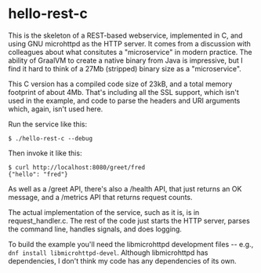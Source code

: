 

# hello-rest-c

This is the skeleton of a REST-based webservice, implemented in C, and
using GNU microhttpd as the HTTP server. It comes from a discussion 
with colleagues about what consitutes a "microservice" in modern practice.
The ability of GraalVM to create a native binary from Java is impressive, but I 
find it hard to think of a 27Mb (stripped) binary size as a "microservice". 

This C version has a compiled code size of 23kB, and a total memory footprint
of about 4Mb. That's including all the SSL support, which isn't used in the
example, and code to parse the headers and URI arguments which, again, isn't used
here.

Run the service like this:

    $ ./hello-rest-c --debug 

Then invoke it like this:

    $ curl http://localhost:8080/greet/fred
    {"hello": "fred"}

As well as a /greet API, there's also a /health API, that just returns
an OK message, and a /metrics API that returns request counts.

The actual implementation of the service, such as it is, is in
request\_handler.c. The rest of the code just starts the HTTP server, parses
the command line, handles signals, and does logging.

To build the example you'll need the libmicrohttpd development files
-- e.g., `dnf install libmicrohttpd-devel`. Although libmicrohttpd has
dependencies, I don't think my code has any dependencies of its own.

